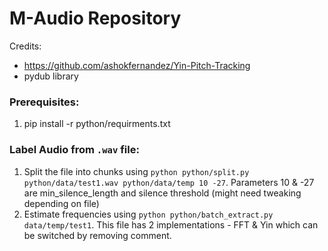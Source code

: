# M-Audio Repository

Credits:
 - https://github.com/ashokfernandez/Yin-Pitch-Tracking
 - pydub library

### Prerequisites:
1. pip install -r python/requirments.txt

### Label Audio from `.wav` file:
   1. Split the file into chunks using `python python/split.py python/data/test1.wav python/data/temp 10 -27`. Parameters 10 & -27 are min_silence_length and silence threshold (might need tweaking depending on file)
   2. Estimate frequencies using `python python/batch_extract.py data/temp/test1`. This file has 2 implementations - FFT & Yin which can be switched by removing comment.